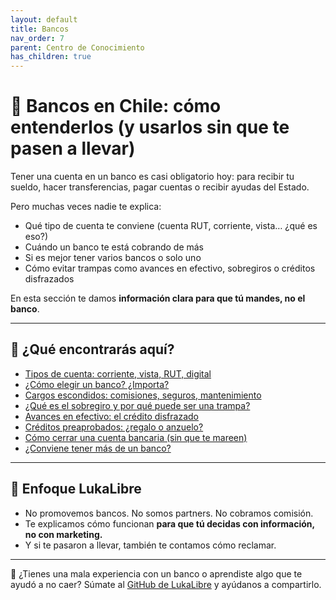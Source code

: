 ```yaml
---
layout: default
title: Bancos
nav_order: 7
parent: Centro de Conocimiento
has_children: true
---
```


# 🏦 Bancos en Chile: cómo entenderlos (y usarlos sin que te pasen a llevar)

Tener una cuenta en un banco es casi obligatorio hoy:
para recibir tu sueldo, hacer transferencias, pagar cuentas o recibir ayudas del Estado.

Pero muchas veces nadie te explica:

- Qué tipo de cuenta te conviene (cuenta RUT, corriente, vista… ¿qué es eso?)
- Cuándo un banco te está cobrando de más
- Si es mejor tener varios bancos o solo uno
- Cómo evitar trampas como avances en efectivo, sobregiros o créditos disfrazados

En esta sección te damos **información clara para que tú mandes, no el banco**.

---

## 📌 ¿Qué encontrarás aquí?

- [Tipos de cuenta: corriente, vista, RUT, digital](tipos-de-cuenta.md)
- [¿Cómo elegir un banco? ¿Importa?](como-elegir-un-banco.md)
- [Cargos escondidos: comisiones, seguros, mantenimiento](cargos-y-comisiones.md)
- [¿Qué es el sobregiro y por qué puede ser una trampa?](sobregiro.md)
- [Avances en efectivo: el crédito disfrazado](avances-en-efectivo.md)
- [Créditos preaprobados: ¿regalo o anzuelo?](creditos-preaprobados.md)
- [Cómo cerrar una cuenta bancaria (sin que te mareen)](cerrar-cuenta.md)
- [¿Conviene tener más de un banco?](varios-bancos.md)

---

## 🧠 Enfoque LukaLibre

- No promovemos bancos. No somos partners. No cobramos comisión.
- Te explicamos cómo funcionan **para que tú decidas con información, no con marketing.**
- Y si te pasaron a llevar, también te contamos cómo reclamar.

---

📌 ¿Tienes una mala experiencia con un banco o aprendiste algo que te ayudó a no caer?
Súmate al [GitHub de LukaLibre](https://github.com/raestrada/lukalibre) y ayúdanos a compartirlo.

